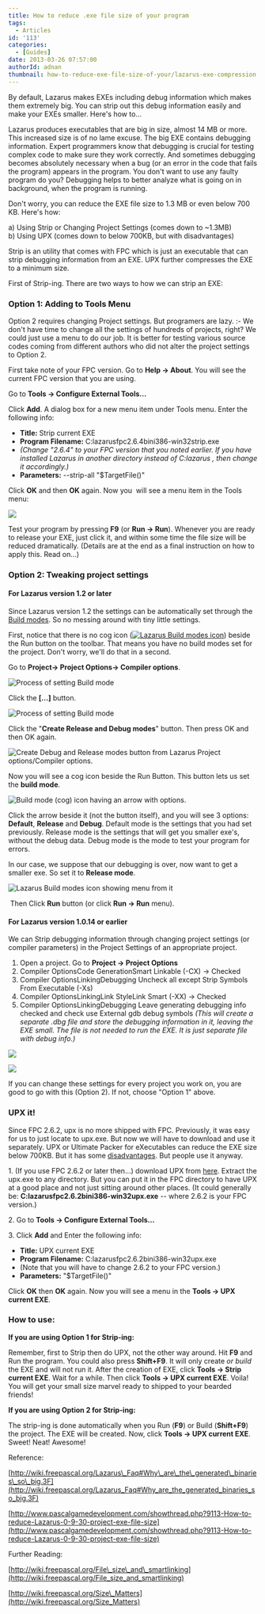 ```yaml
---
title: How to reduce .exe file size of your program
tags:
  - Articles
id: '113'
categories:
  - [Guides]
date: 2013-03-26 07:57:00
authorId: adnan
thumbnail: how-to-reduce-exe-file-size-of-your/lazarus-exe-compression.jpg
---
```


By default, Lazarus makes EXEs including debug information which makes them extremely big. You can strip out this debug information easily and make your EXEs smaller. Here's how to...
<!-- more -->
  
  
  
Lazarus produces executables that are big in size, almost 14 MB or more. This increased size is of no lame excuse. The big EXE contains debugging information. Expert programmers know that debugging is crucial for testing complex code to make sure they work correctly. And sometimes debugging becomes absolutely necessary when a bug (or an error in the code that fails the program) appears in the program. You don't want to use any faulty program do you? Debugging helps to better analyze what is going on in background, when the program is running.  
  
Don't worry, you can reduce the EXE file size to 1.3 MB or even below 700 KB. Here's how:  
  
a) Using Strip or Changing Project Settings (comes down to ~1.3MB)  
b) Using UPX (comes down to below 700KB, but with disadvantages)  
  
Strip is an utility that comes with FPC which is just an executable that can strip debugging information from an EXE. UPX further compresses the EXE to a minimum size.  
  
First of Strip-ing. There are two ways to how we can strip an EXE:  

### Option 1: Adding to Tools Menu

Option 2 requires changing Project settings. But programers are lazy. :- We don't have time to change all the settings of hundreds of projects, right? We could just use a menu to do our job. It is better for testing various source codes coming from different authors who did not alter the project settings to Option 2.

  

First take note of your FPC version. Go to **Help -> About**. You will see the current FPC version that you are using.

  

Go to **Tools -> Configure External Tools...**

Click **Add**. A dialog box for a new menu item under Tools menu. Enter the following info:

*   **Title:** Strip current EXE
*   **Program Filename:** C:lazarusfpc2.6.4bini386-win32strip.exe
*   _(Change "2.6.4" to your FPC version that you noted earlier. If you have installed Lazarus in another directory instead of C:lazarus , then change it accordingly.)_
*   **Parameters:** --strip-all "$TargetFile()"

  

Click **OK** and then **OK** again. Now you  will see a menu item in the Tools menu:

  

![](how-to-reduce-exe-file-size-of-your/menu-strip.gif)

  

Test your program by pressing **F9** (or **Run -> Run**). Whenever you are ready to release your EXE, just click it, and within some time the file size will be reduced dramatically. (Details are at the end as a final instruction on how to apply this. Read on...)

### Option 2: Tweaking project settings

#### For Lazarus version 1.2 or later

Since Lazarus version 1.2 the settings can be automatically set through the [Build modes](http://wiki.lazarus.freepascal.org/IDE_Window:_Compiler_Options#Adding_a_release_and_debug_build_modes). So no messing around with tiny little settings.  
  
First, notice that there is no cog icon ([![Lazarus Build modes icon](how-to-reduce-exe-file-size-of-your/build-modes-3.gif "Lazarus Build modes (cog) icon")](how-to-reduce-exe-file-size-of-your/build-modes-3.gif)) beside the Run button on the toolbar. That means you have no build modes set for the project. Don't worry, we'll do that in a second.  
  
Go to **Project-> Project Options-> Compiler options**.  
  

![Process of setting Build mode](how-to-reduce-exe-file-size-of-your/build-modes-1.gif "Process of setting Build mode")

  
  
Click the **\[...\]** button.  
  

![Process of setting Build mode](how-to-reduce-exe-file-size-of-your/build-modes-2.gif "Process of setting Build mode")

  
Click the "**Create Release and Debug modes**" button. Then press OK and then OK again.  
  

![Create Debug and Release modes button from Lazarus Project options/Compiler options.](how-to-reduce-exe-file-size-of-your/build-modes-5.gif "Create Debug and Release modes button from Lazarus Project options/Compiler options.")

  
Now you will see a cog icon beside the Run Button. This button lets us set the **build mode**.  
  

![Build mode (cog) icon having an arrow with options.](how-to-reduce-exe-file-size-of-your/build-modes-4.gif "Build mode (cog) icon having an arrow with options.")

  
Click the arrow beside it (not the button itself), and you will see 3 options: **Default**, **Release** and **Debug**. Default mode is the settings that you had set previously. Release mode is the settings that will get you smaller exe's, without the debug data. Debug mode is the mode to test your program for errors.  
  
In our case, we suppose that our debugging is over, now want to get a smaller exe. So set it to **Release mode**.  
  

![Lazarus Build modes icon showing menu from it](how-to-reduce-exe-file-size-of-your/build-modes-6.gif "Lazarus Build modes icon showing menu from it")

  
 Then Click **Run** button (or click **Run -> Run** menu).  
  

#### For Lazarus version 1.0.14 or earlier

We can Strip debugging information through changing project settings (or compiler parameters) in the Project Settings of an appropriate project.

1.  Open a project. Go to **Project -> Project Options**
2.  Compiler OptionsCode GenerationSmart Linkable (-CX) -> Checked
3.  Compiler OptionsLinkingDebugging Uncheck all except Strip Symbols From Executable (-Xs)
4.  Compiler OptionsLinkingLink StyleLink Smart (-XX) -> Checked 
5.  Compiler OptionsLinkingDebugging Leave generating debugging info checked and check use External gdb debug symbols _(This will create a separate .dbg file and store the debugging information in it, leaving the EXE small. The file is not needed to run the EXE. It is just separate file with debug info.)_

![](how-to-reduce-exe-file-size-of-your/lazarus-strip-1.gif)

![](how-to-reduce-exe-file-size-of-your/lazarus-strip-2.gif)

  

If you can change these settings for every project you work on, you are good to go with this (Option 2). If not, choose "Option 1" above.

  

### UPX it!

Since FPC 2.6.2, upx is no more shipped with FPC. Previously, it was easy for us to just locate to upx.exe. But now we will have to download and use it separately. UPX or Ultimate Packer for eXecutables can reduce the EXE size below 700KB. But it has some [disadvantages](http://wiki.freepascal.org/Size_Matters#UPX). But people use it anyway.

  

1\. (If you use FPC 2.6.2 or later then...) download UPX from [here](http://upx.sourceforge.net/). Extract the upx.exe to any directory. But you can put it in the FPC directory to have UPX at a good place and not just sitting around other places. (It could generally be: **C:lazarusfpc2.6.2bini386-win32upx.exe** -- where 2.6.2 is your FPC version.)

  

2\. Go to **Tools -> Configure External Tools...**

  

3\. Click **Add** and Enter the following info:

*   **Title:** UPX current EXE
*   **Program Filename:** C:lazarusfpc2.6.2bini386-win32upx.exe
*   (Note that you will have to change 2.6.2 to your FPC version.)
*   **Parameters:** "$TargetFile()"

  

Click **OK** then **OK** again. Now you will see a menu in the **Tools -> UPX current EXE**.

  

### How to use:

**If you are using Option 1 for Strip-ing:**

Remember, first to Strip then do UPX, not the other way around. Hit **F9** and Run the program. You could also press **Shift+F9**. It will only create _or build_ the EXE and will not run it. After the creation of EXE, click **Tools -> Strip current EXE**. Wait for a while. Then click **Tools -> UPX current EXE**. Voila! You will get your small size marvel ready to shipped to your bearded friends!

  

**If you are using Option 2 for Strip-ing:**

The strip-ing is done automatically when you Run (**F9**) or Build (**Shift+F9**) the project. The EXE will be created. Now, click **Tools -> UPX current EXE**. Sweet! Neat! Awesome!

  

Reference:

[http://wiki.freepascal.org/Lazarus\_Faq#Why\_are\_the\_generated\_binaries\_so\_big.3F](http://wiki.freepascal.org/Lazarus_Faq#Why_are_the_generated_binaries_so_big.3F)

[http://www.pascalgamedevelopment.com/showthread.php?9113-How-to-reduce-Lazarus-0-9-30-project-exe-file-size](http://www.pascalgamedevelopment.com/showthread.php?9113-How-to-reduce-Lazarus-0-9-30-project-exe-file-size)

  

Further Reading:

[http://wiki.freepascal.org/File\_size\_and\_smartlinking](http://wiki.freepascal.org/File_size_and_smartlinking)

[http://wiki.freepascal.org/Size\_Matters](http://wiki.freepascal.org/Size_Matters)